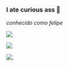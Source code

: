 ### I ate curious ass 💌

*conhecido como felipe*

![](https://media.tenor.com/FuO4O-cF47gAAAAd/suspicious-eyes.gif)

![](https://media.tenor.com/z2JEOn6CCD4AAAAC/goku-mui.gif)

![](https://media.tenor.com/R523PrjmJ_4AAAAM/spdegguk-cloudvmink.gif).
